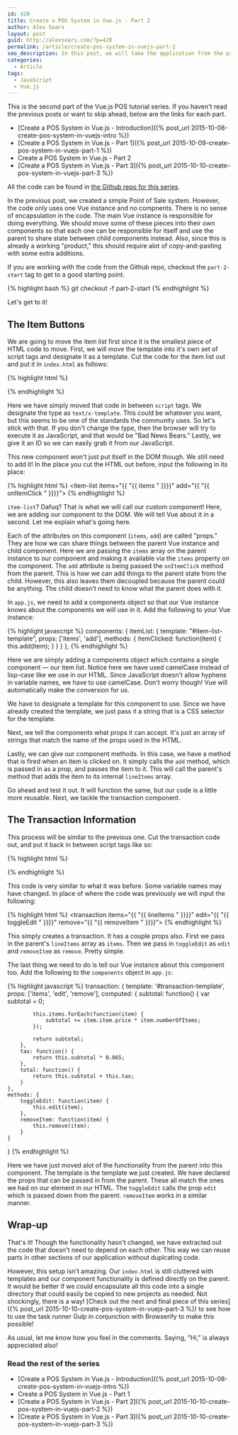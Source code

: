 ```yaml
---
id: 420
title: Create a POS System in Vue.js - Part 2
author: Alex Sears
layout: post
guid: http://alexsears.com/?p=420
permalink: /article/create-pos-system-in-vuejs-part-2
seo_description: In this post, we will take the application from the previous post and abstract out the functionality into reusable components.
categories:
  - Article
tags:
  - JavaScript
  - Vue.js
---
```


This is the second part of the Vue.js POS tutorial series.  If you haven't read the previous posts or want to skip ahead, below are the links for each part.

- [Create a POS System in Vue.js - Introduction]({% post_url 2015-10-08-create-pos-system-in-vuejs-intro %})
- [Create a POS System in Vue.js - Part 1]({% post_url 2015-10-09-create-pos-system-in-vuejs-part-1 %})
- Create a POS System in Vue.js - Part 2
- [Create a POS System in Vue.js - Part 3]({% post_url 2015-10-10-create-pos-system-in-vuejs-part-3 %})

All the code can be found in [the Github repo for this series](https://github.com/searsaw/pos-system-vuejs-blog).

In the previous post, we created a simple Point of Sale system.  However, the code only uses one Vue instance and no compnents.  There is no sense of encapsulation in the code.  The main Vue instance is responsible for doing everything.  We should move some of these pieces into their own components so that each one can be responsible for itself and use the parent to share state between child components instead.  Also, since this is already a working "product," this should require alot of copy-and-pasting with some extra additions.

If you are working with the code from the Github repo, checkout the `part-2-start` tag to get to a good starting point.

{% highlight bash %}
git checkout -f part-2-start
{% endhighlight %}

Let's get to it!

## The Item Buttons

We are going to move the item list first since it is the smallest piece of HTML code to move.  First, we will move the template into it's own set of script tags and designate it as a template.  Cut the code for the item list out and put it in `index.html` as follows:

{% highlight html %}
<script id="item-list-template" type="text/x-template">
    <div class="list-group">
        <button class="list-group-item item" v-repeat="item: items" v-on="click: itemClicked(item)">
            <strong>{{ "{{ item.name " }}}}</strong> - {{ "{{ item.price " }}}}
        </button>
    </div>
</script>
{% endhighlight %}

Here we have simply moved that code in between `script` tags.  We designate the type as `text/x-template`.  This could be whatever you want, but this seems to be one of the standards the community uses.  So let's stick with that.  If you don't change the type, then the browser will try to execute it as JavaScript, and that would be "Bad News Bears."  Lastly, we give it an ID so we can easily grab it from our JavaScript.

This new component won't just put itself in the DOM though.  We still need to add it!  In the place you cut the HTML out before, input the following in its place:

{% highlight html %}
<item-list items="{{ "{{ items " }}}}" add="{{ "{{ onItemClick " }}}}"></item-list>
{% endhighlight %}

`item-list`?  Dafuq?  That is what we will call our custom component!  Here, we are adding our component to the DOM.  We will tell Vue about it in a second.  Let me explain what's going here.

Each of the attributes on this component (`items`, `add`) are called "props."  They are how we can share things between the parent Vue instance and child component.  Here we are passing the `items` array on the parent instance to our component and making it available via the `items` property on the component.  The `add` attribute is being passed the `onItemClick` method from the parent.  This is how we can add things to the parent state from the child.  However, this also leaves them decoupled because the parent could be anything.  The child doesn't need to know what the parent does with it.

In `app.js`, we need to add a components object so that our Vue instance knows about the components we will use in it.  Add the following to your Vue instance:

{% highlight javascript %}
components: {
    itemList: {
        template: "#item-list-template",
        props: ['items', 'add'],
        methods: {
            itemClicked: function(item) {
                this.add(item);
            }
        }
    }
},
{% endhighlight %}

Here we are simply adding a components object which contains a single component &#8212; our item list.  Notice here we have used camelCase instead of lisp-case like we use in our HTML.  Since JavaScript doesn't allow hyphens in variable names, we have to use camelCase.  Don't worry though!  Vue will automatically make the conversion for us.

We have to designate a template for this component to use.  Since we have already created the template, we just pass it a string that is a CSS selector for the template.

Next, we tell the components what props it can accept.  It's just an array of strings that match the name of the props used in the HTML.

Lastly, we can give our component methods.  In this case, we have a method that is fired when an item is clicked on.  It simply calls the `add` method, which is passed in as a prop, and passes the item to it.  This will call the parent's method that adds the item to its internal `lineItems` array.

Go ahead and test it out.  It will function the same, but our code is a little more reusable.  Next, we tackle the transaction component.

## The Transaction Information

This process will be similar to the previous one.  Cut the transaction code out, and put it back in between script tags like so:

{% highlight html %}
<script id="transaction-template" type="text/x-template">
    <table class="table table-striped table-hover table-bordered table-responsive" v-if="items.length">
        <thead>
            <tr>
                <th>Name</th>
                <th>Number of Items</th>
                <th>Amount</th>
                <th></th>
            </tr>
        </thead>
        <tbody>
            <tr v-repeat="item: items">
                <td>{{ "{{ item.item.name " }}}}</td>
                <td>
                    <span v-if="!item.editing" v-on="dblclick: toggleEdit(item)">{{ "{{ item.numberOfItems " }}}}</span>
                    <input v-if="item.editing" v-on="blur: toggleEdit(item)" type="number" v-model="item.numberOfItems">
                </td>
                <td>{{ "{{ item.numberOfItems * item.item.price | currency " }}}}</td>
                <td><i class="fa fa-times" v-on="click: removeItem(item)"></i></td>
            </tr>
        </tbody>
    </table>
    <p v-if="!items.length">No items have been added.</p>

    <table class="table">
        <tbody>
            <tr>
                <td>Subtotal:</td>
                <td>{{ "{{ subtotal | currency " }}}}</td>
            </tr>
            <tr>
                <td>Tax:</td>
                <td>{{ "{{ tax | currency " }}}}</td>
            </tr>
            <tr>
                <td>Total:</td>
                <td>{{ "{{ total | currency " }}}}</td>
            </tr>
        </tbody>
    </table>
</script>
{% endhighlight %}

This code is very similar to what it was before.  Some variable names may have changed.  In place of where the code was previously we will input the following:

{% highlight html %}
<transaction items="{{ "{{ lineItems " }}}}" edit="{{ "{{ toggleEdit " }}}}" remove="{{ "{{ removeItem " }}}}"></transaction>
{% endhighlight %}

This simply creates a transaction.  It has a couple props also.  First we pass in the parent's `lineItems` array as `items`.  Then we pass in `toggleEdit` as `edit` and `removeItem` as `remove`.  Pretty simple.

The last thing we need to do is tell our Vue instance about this component too.  Add the following to the `components` object in `app.js`:

{% highlight javascript %}
transaction: {
    template: '#transaction-template',
    props: ['items', 'edit', 'remove'],
    computed: {
        subtotal: function() {
            var subtotal = 0;

            this.items.forEach(function(item) {
                subtotal += item.item.price * item.numberOfItems;
            });

            return subtotal;
        },
        tax: function() {
            return this.subtotal * 0.065;
        },
        total: function() {
            return this.subtotal + this.tax;
        }
    },
    methods: {
        toggleEdit: function(item) {
            this.edit(item);
        },
        removeItem: function(item) {
            this.remove(item);
        }
    }
}
{% endhighlight %}

Here we have just moved alot of the functionality from the parent into this component.  The template is the template we just created.  We have declared the props that can be passed in from the parent.  These all match the ones we had on our element in our HTML.  The `toggleEdit` calls the prop `edit` which is passed down from the parent.  `removeItem` works in a similar manner.

## Wrap-up

That's it!  Though the functionality hasn't changed, we have extracted out the code that doesn't need to depend on each other.  This way we can reuse parts in other sections of our application without duplcating code.

However, this setup isn't amazing.  Our `index.html` is still cluttered with templates and our component functionality is defined directly on the parent.  It would be better if we could encapsulate all this code into a single directory that could easily be copied to new projects as needed.  Not shockingly, there is a way!  [Check out the next and final piece of this series]({% post_url 2015-10-10-create-pos-system-in-vuejs-part-3 %}) to see how to use the task runner Gulp in conjunction with Browserify to make this possible!

As usual, let me know how you feel in the comments.  Saying, "Hi," is always appreciated also!

### Read the rest of the series

- [Create a POS System in Vue.js - Introduction]({% post_url 2015-10-08-create-pos-system-in-vuejs-intro %})
- Create a POS System in Vue.js - Part 1
- [Create a POS System in Vue.js - Part 2]({% post_url 2015-10-10-create-pos-system-in-vuejs-part-2 %})
- [Create a POS System in Vue.js - Part 3]({% post_url 2015-10-10-create-pos-system-in-vuejs-part-3 %})